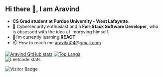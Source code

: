 <!-- ### Hi there 👋 -->

<!--
**aravind4799/aravind4799** is a ✨ _special_ ✨ repository because its `README.md` (this file) appears on your GitHub profile.--->

## Hi there 👋, I am Aravind
 
- **CS Grad student at Purdue University - West Lafayette**.
- 🔭 Cybersecurity enthusiast and a **Full-Stack Software Developer**, who is obsessed with the idea of improving himself.
- 🌱I'm currently learning **REACT**
- 📫 How to reach me araviku04@gmail.com


[![Aravind GitHub stats](https://github-readme-stats.vercel.app/api?username=aravind4799&show_icons=true&theme=radical
)](https://github.com/anuraghazra/github-readme-stats)
[![Top Langs](https://github-readme-stats.vercel.app/api/top-langs/?username=aravind4799&layout=compact)](https://github.com/anuraghazra/github-readme-stats)\
![Leetcode stats](https://leetcard.jacoblin.cool/aravind4799?theme=unicorn&font=Offside)

![Visitor Badge](https://visitor-badge.laobi.icu/badge?page_id=aravind4799_Github)
